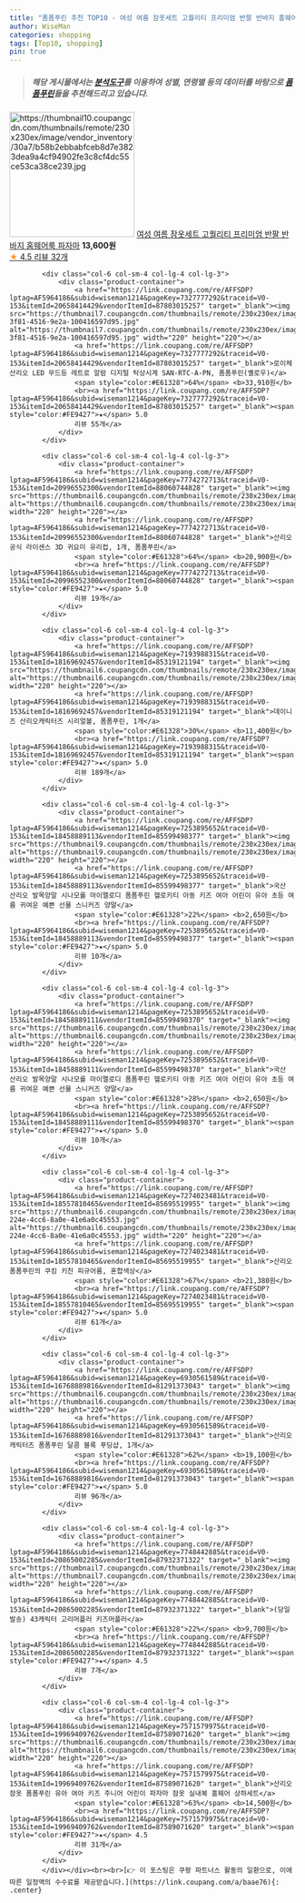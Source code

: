 ```yaml
---
title: "폼폼푸린 추천 TOP10 - 여성 여름 잠옷세트 고퀄리티 프리미엄 반팔 반바지 홈웨어룩 파자마"
author: WiseMan
categories: shopping
tags: [Top10, shopping]
pin: true
---
```


> ##### 해당 게시물에서는 [**분석도구**](https://itemscout.io/)를 이용하여 **성별**, **연령별** 등의 데이터를 바탕으로 [**폼폼푸린**](https://link.coupang.com/a/baae76)들을 추천해드리고 있습니다.
<div class="container"><div class="row">
            <div class="col-6 col-sm-4 col-lg-4 col-lg-3">
                <div class="product-container">
                    <a href="https://link.coupang.com/re/AFFSDP?lptag=AF5964186&subid=wiseman1214&pageKey=7272309258&traceid=V0-153&itemId=18549495385&vendorItemId=86566239537" target="_blank"><img src="https://thumbnail10.coupangcdn.com/thumbnails/remote/230x230ex/image/vendor_inventory/30a7/b58b2ebbabfceb8d7e3823dea9a4cf94902fe3c8cf4dc55ce53ca38ce239.jpg" alt="https://thumbnail10.coupangcdn.com/thumbnails/remote/230x230ex/image/vendor_inventory/30a7/b58b2ebbabfceb8d7e3823dea9a4cf94902fe3c8cf4dc55ce53ca38ce239.jpg" width="220" height="220"></a>
                    <a href="https://link.coupang.com/re/AFFSDP?lptag=AF5964186&subid=wiseman1214&pageKey=7272309258&traceid=V0-153&itemId=18549495385&vendorItemId=86566239537" target="_blank">여성 여름 잠옷세트 고퀄리티 프리미엄 반팔 반바지 홈웨어룩 파자마</a>
                    <span style="color:#E61328"></span> <b>13,600원</b>
                    <br><a href="https://link.coupang.com/re/AFFSDP?lptag=AF5964186&subid=wiseman1214&pageKey=7272309258&traceid=V0-153&itemId=18549495385&vendorItemId=86566239537" target="_blank"><span style="color:#FE9427">★</span> 4.5
                    리뷰 32개</a>
                </div>
            </div>
            
            <div class="col-6 col-sm-4 col-lg-4 col-lg-3">
                <div class="product-container">
                    <a href="https://link.coupang.com/re/AFFSDP?lptag=AF5964186&subid=wiseman1214&pageKey=7327777292&traceid=V0-153&itemId=20658414429&vendorItemId=87803015257" target="_blank"><img src="https://thumbnail7.coupangcdn.com/thumbnails/remote/230x230ex/image/retail/images/2023/11/17/11/9/fde36ac3-3f81-4516-9e2a-100416597d95.jpg" alt="https://thumbnail7.coupangcdn.com/thumbnails/remote/230x230ex/image/retail/images/2023/11/17/11/9/fde36ac3-3f81-4516-9e2a-100416597d95.jpg" width="220" height="220"></a>
                    <a href="https://link.coupang.com/re/AFFSDP?lptag=AF5964186&subid=wiseman1214&pageKey=7327777292&traceid=V0-153&itemId=20658414429&vendorItemId=87803015257" target="_blank">로이체 산리오 LED 무드등 레트로 알람 디지털 탁상시계 SAN-RTC-A-PN, 폼폼푸린(옐로우)</a>
                    <span style="color:#E61328">64%</span> <b>33,910원</b>
                    <br><a href="https://link.coupang.com/re/AFFSDP?lptag=AF5964186&subid=wiseman1214&pageKey=7327777292&traceid=V0-153&itemId=20658414429&vendorItemId=87803015257" target="_blank"><span style="color:#FE9427">★</span> 5.0
                    리뷰 55개</a>
                </div>
            </div>
            
            <div class="col-6 col-sm-4 col-lg-4 col-lg-3">
                <div class="product-container">
                    <a href="https://link.coupang.com/re/AFFSDP?lptag=AF5964186&subid=wiseman1214&pageKey=7774272713&traceid=V0-153&itemId=20996552300&vendorItemId=88060744828" target="_blank"><img src="https://thumbnail6.coupangcdn.com/thumbnails/remote/230x230ex/image/vendor_inventory/33e7/db9beada1bc2c60dcb768a28a2950e5e9454f5a36caf4b1fe6c8bbe8477e.jpg" alt="https://thumbnail6.coupangcdn.com/thumbnails/remote/230x230ex/image/vendor_inventory/33e7/db9beada1bc2c60dcb768a28a2950e5e9454f5a36caf4b1fe6c8bbe8477e.jpg" width="220" height="220"></a>
                    <a href="https://link.coupang.com/re/AFFSDP?lptag=AF5964186&subid=wiseman1214&pageKey=7774272713&traceid=V0-153&itemId=20996552300&vendorItemId=88060744828" target="_blank">산리오 공식 라이센스 3D 귀요미 유리컵, 1개, 폼폼푸린</a>
                    <span style="color:#E61328">64%</span> <b>20,900원</b>
                    <br><a href="https://link.coupang.com/re/AFFSDP?lptag=AF5964186&subid=wiseman1214&pageKey=7774272713&traceid=V0-153&itemId=20996552300&vendorItemId=88060744828" target="_blank"><span style="color:#FE9427">★</span> 5.0
                    리뷰 19개</a>
                </div>
            </div>
            
            <div class="col-6 col-sm-4 col-lg-4 col-lg-3">
                <div class="product-container">
                    <a href="https://link.coupang.com/re/AFFSDP?lptag=AF5964186&subid=wiseman1214&pageKey=7193988315&traceid=V0-153&itemId=18169692457&vendorItemId=85319121194" target="_blank"><img src="https://thumbnail6.coupangcdn.com/thumbnails/remote/230x230ex/image/rs_quotation_api/edgulp8a/8b2636da008c47c38f106781638c1e71.jpg" alt="https://thumbnail6.coupangcdn.com/thumbnails/remote/230x230ex/image/rs_quotation_api/edgulp8a/8b2636da008c47c38f106781638c1e71.jpg" width="220" height="220"></a>
                    <a href="https://link.coupang.com/re/AFFSDP?lptag=AF5964186&subid=wiseman1214&pageKey=7193988315&traceid=V0-153&itemId=18169692457&vendorItemId=85319121194" target="_blank">데이니즈 산리오캐릭터즈 시리얼볼, 폼폼푸린, 1개</a>
                    <span style="color:#E61328">30%</span> <b>11,400원</b>
                    <br><a href="https://link.coupang.com/re/AFFSDP?lptag=AF5964186&subid=wiseman1214&pageKey=7193988315&traceid=V0-153&itemId=18169692457&vendorItemId=85319121194" target="_blank"><span style="color:#FE9427">★</span> 5.0
                    리뷰 189개</a>
                </div>
            </div>
            
            <div class="col-6 col-sm-4 col-lg-4 col-lg-3">
                <div class="product-container">
                    <a href="https://link.coupang.com/re/AFFSDP?lptag=AF5964186&subid=wiseman1214&pageKey=7253895652&traceid=V0-153&itemId=18458889113&vendorItemId=85599498377" target="_blank"><img src="https://thumbnail9.coupangcdn.com/thumbnails/remote/230x230ex/image/vendor_inventory/6f4e/dd036c82f56f62ca25b872790ca2e55b6b8a5439483085f56a2e647a46c2.jpg" alt="https://thumbnail9.coupangcdn.com/thumbnails/remote/230x230ex/image/vendor_inventory/6f4e/dd036c82f56f62ca25b872790ca2e55b6b8a5439483085f56a2e647a46c2.jpg" width="220" height="220"></a>
                    <a href="https://link.coupang.com/re/AFFSDP?lptag=AF5964186&subid=wiseman1214&pageKey=7253895652&traceid=V0-153&itemId=18458889113&vendorItemId=85599498377" target="_blank">국산 산리오 발목양말 시나모롤 마이멜로디 폼폼푸린 헬로키티 아동 키즈 여아 어린이 유아 초등 여름 귀여운 예쁜 선물 스니커즈 양말</a>
                    <span style="color:#E61328">22%</span> <b>2,650원</b>
                    <br><a href="https://link.coupang.com/re/AFFSDP?lptag=AF5964186&subid=wiseman1214&pageKey=7253895652&traceid=V0-153&itemId=18458889113&vendorItemId=85599498377" target="_blank"><span style="color:#FE9427">★</span> 5.0
                    리뷰 10개</a>
                </div>
            </div>
            
            <div class="col-6 col-sm-4 col-lg-4 col-lg-3">
                <div class="product-container">
                    <a href="https://link.coupang.com/re/AFFSDP?lptag=AF5964186&subid=wiseman1214&pageKey=7253895652&traceid=V0-153&itemId=18458889111&vendorItemId=85599498370" target="_blank"><img src="https://thumbnail6.coupangcdn.com/thumbnails/remote/230x230ex/image/vendor_inventory/9341/b8046717a304c1d21b21efe72e8336f1e8babba73b453d3134ba046be3c6.jpg" alt="https://thumbnail6.coupangcdn.com/thumbnails/remote/230x230ex/image/vendor_inventory/9341/b8046717a304c1d21b21efe72e8336f1e8babba73b453d3134ba046be3c6.jpg" width="220" height="220"></a>
                    <a href="https://link.coupang.com/re/AFFSDP?lptag=AF5964186&subid=wiseman1214&pageKey=7253895652&traceid=V0-153&itemId=18458889111&vendorItemId=85599498370" target="_blank">국산 산리오 발목양말 시나모롤 마이멜로디 폼폼푸린 헬로키티 아동 키즈 여아 어린이 유아 초등 여름 귀여운 예쁜 선물 스니커즈 양말</a>
                    <span style="color:#E61328">28%</span> <b>2,650원</b>
                    <br><a href="https://link.coupang.com/re/AFFSDP?lptag=AF5964186&subid=wiseman1214&pageKey=7253895652&traceid=V0-153&itemId=18458889111&vendorItemId=85599498370" target="_blank"><span style="color:#FE9427">★</span> 5.0
                    리뷰 10개</a>
                </div>
            </div>
            
            <div class="col-6 col-sm-4 col-lg-4 col-lg-3">
                <div class="product-container">
                    <a href="https://link.coupang.com/re/AFFSDP?lptag=AF5964186&subid=wiseman1214&pageKey=7274023481&traceid=V0-153&itemId=18557810465&vendorItemId=85695519955" target="_blank"><img src="https://thumbnail6.coupangcdn.com/thumbnails/remote/230x230ex/image/retail/images/2023/04/17/15/7/c6d7c316-224e-4cc6-8a0e-41e6a0c45553.jpg" alt="https://thumbnail6.coupangcdn.com/thumbnails/remote/230x230ex/image/retail/images/2023/04/17/15/7/c6d7c316-224e-4cc6-8a0e-41e6a0c45553.jpg" width="220" height="220"></a>
                    <a href="https://link.coupang.com/re/AFFSDP?lptag=AF5964186&subid=wiseman1214&pageKey=7274023481&traceid=V0-153&itemId=18557810465&vendorItemId=85695519955" target="_blank">산리오 폼폼푸린의 쿠킹 키친 피규어룸, 혼합색상</a>
                    <span style="color:#E61328">67%</span> <b>21,380원</b>
                    <br><a href="https://link.coupang.com/re/AFFSDP?lptag=AF5964186&subid=wiseman1214&pageKey=7274023481&traceid=V0-153&itemId=18557810465&vendorItemId=85695519955" target="_blank"><span style="color:#FE9427">★</span> 5.0
                    리뷰 61개</a>
                </div>
            </div>
            
            <div class="col-6 col-sm-4 col-lg-4 col-lg-3">
                <div class="product-container">
                    <a href="https://link.coupang.com/re/AFFSDP?lptag=AF5964186&subid=wiseman1214&pageKey=6930561589&traceid=V0-153&itemId=16768889816&vendorItemId=81291373043" target="_blank"><img src="https://thumbnail6.coupangcdn.com/thumbnails/remote/230x230ex/image/vendor_inventory/8fca/f5384cb00bfc5eb16c6f7a9c06d4ee23be9581a84248234875044341512e.jpg" alt="https://thumbnail6.coupangcdn.com/thumbnails/remote/230x230ex/image/vendor_inventory/8fca/f5384cb00bfc5eb16c6f7a9c06d4ee23be9581a84248234875044341512e.jpg" width="220" height="220"></a>
                    <a href="https://link.coupang.com/re/AFFSDP?lptag=AF5964186&subid=wiseman1214&pageKey=6930561589&traceid=V0-153&itemId=16768889816&vendorItemId=81291373043" target="_blank">산리오 캐릭터즈 폼폼푸린 달콤 블록 푸딩샵, 1개</a>
                    <span style="color:#E61328">62%</span> <b>19,100원</b>
                    <br><a href="https://link.coupang.com/re/AFFSDP?lptag=AF5964186&subid=wiseman1214&pageKey=6930561589&traceid=V0-153&itemId=16768889816&vendorItemId=81291373043" target="_blank"><span style="color:#FE9427">★</span> 5.0
                    리뷰 96개</a>
                </div>
            </div>
            
            <div class="col-6 col-sm-4 col-lg-4 col-lg-3">
                <div class="product-container">
                    <a href="https://link.coupang.com/re/AFFSDP?lptag=AF5964186&subid=wiseman1214&pageKey=7748442885&traceid=V0-153&itemId=20865002285&vendorItemId=87932371322" target="_blank"><img src="https://thumbnail7.coupangcdn.com/thumbnails/remote/230x230ex/image/vendor_inventory/3ee3/7578040443f9eed2ba43e0e4a525559c9be22314b050efe0735f1b8a8c5c.jpg" alt="https://thumbnail7.coupangcdn.com/thumbnails/remote/230x230ex/image/vendor_inventory/3ee3/7578040443f9eed2ba43e0e4a525559c9be22314b050efe0735f1b8a8c5c.jpg" width="220" height="220"></a>
                    <a href="https://link.coupang.com/re/AFFSDP?lptag=AF5964186&subid=wiseman1214&pageKey=7748442885&traceid=V0-153&itemId=20865002285&vendorItemId=87932371322" target="_blank">(당일발송) 43캐릭터 고리머플러 키즈머플러</a>
                    <span style="color:#E61328">22%</span> <b>9,700원</b>
                    <br><a href="https://link.coupang.com/re/AFFSDP?lptag=AF5964186&subid=wiseman1214&pageKey=7748442885&traceid=V0-153&itemId=20865002285&vendorItemId=87932371322" target="_blank"><span style="color:#FE9427">★</span> 4.5
                    리뷰 7개</a>
                </div>
            </div>
            
            <div class="col-6 col-sm-4 col-lg-4 col-lg-3">
                <div class="product-container">
                    <a href="https://link.coupang.com/re/AFFSDP?lptag=AF5964186&subid=wiseman1214&pageKey=7571579975&traceid=V0-153&itemId=19969409762&vendorItemId=87589071620" target="_blank"><img src="https://thumbnail6.coupangcdn.com/thumbnails/remote/230x230ex/image/vendor_inventory/0f9b/744bbb22b097fa83683d0c94689edb58e576abf3971b6275ba6cb0f4bc0c.jpg" alt="https://thumbnail6.coupangcdn.com/thumbnails/remote/230x230ex/image/vendor_inventory/0f9b/744bbb22b097fa83683d0c94689edb58e576abf3971b6275ba6cb0f4bc0c.jpg" width="220" height="220"></a>
                    <a href="https://link.coupang.com/re/AFFSDP?lptag=AF5964186&subid=wiseman1214&pageKey=7571579975&traceid=V0-153&itemId=19969409762&vendorItemId=87589071620" target="_blank">산리오잠옷 폼폼푸린 유아 여아 키즈 주니어 어린이 파자마 잠옷 실내복 홈웨어 상하세트</a>
                    <span style="color:#E61328">63%</span> <b>14,500원</b>
                    <br><a href="https://link.coupang.com/re/AFFSDP?lptag=AF5964186&subid=wiseman1214&pageKey=7571579975&traceid=V0-153&itemId=19969409762&vendorItemId=87589071620" target="_blank"><span style="color:#FE9427">★</span> 4.5
                    리뷰 31개</a>
                </div>
            </div>
            </div></div><br><br>[👉 이 포스팅은 쿠팡 파트너스 활동의 일환으로, 이에 따른 일정액의 수수료를 제공받습니다.](https://link.coupang.com/a/baae76){: .center}